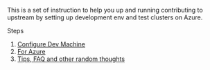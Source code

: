 This is a set of instruction to help you up and running contributing to upstream by setting up 
development env and test clusters on Azure. 

Steps
1. [Configure Dev Machine](./config-dev-machine.md)
2. [For Azure](./for-azure.md)
3. [Tips, FAQ and other random thoughts](for-you.md)
